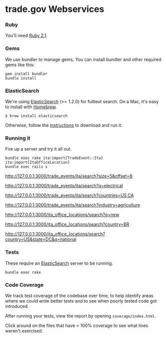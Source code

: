 trade.gov Webservices
==============

### Ruby

You'll need [Ruby 2.1](http://www.ruby-lang.org/en/downloads/).

### Gems

We use bundler to manage gems. You can install bundler and other required gems like this:

    gem install bundler
    bundle install

### ElasticSearch

We're using [ElasticSearch](http://www.elasticsearch.org/) (>= 1.2.0) for fulltext search. On a Mac, it's easy to install with [Homebrew](http://mxcl.github.com/homebrew/).

    $ brew install elasticsearch

Otherwise, follow the [instructions](http://www.elasticsearch.org/download/) to download and run it.

### Running it

Fire up a server and try it all out.

    bundle exec rake ita:import[TradeEvent::Ita] ita:import[ItaOfficeLocation]
    bundle exec rails s

<http://127.0.0.1:3000/trade_events/ita/search?size=5&offset=8>

<http://127.0.0.1:3000/trade_events/ita/search?q=electrical>

<http://127.0.0.1:3000/trade_events/ita/search?countries=US,CA>

<http://127.0.0.1:3000/trade_events/ita/search?industry=agriculture>

<http://127.0.0.1:3000/ita_office_locations/search?q=new>

<http://127.0.0.1:3000/ita_office_locations/search?country=BR>

<http://127.0.0.1:3000/ita_office_locations/search?country=US&state=DC&q=national>

### Tests

These require an [ElasticSearch](http://www.elasticsearch.org/) server to be running.

    bundle exec rake

### Code Coverage

We track test coverage of the codebase over time, to help identify areas where we could write better tests and to see when poorly tested code got introduced.

After running your tests, view the report by opening `coverage/index.html`.

Click around on the files that have < 100% coverage to see what lines weren't exercised.


